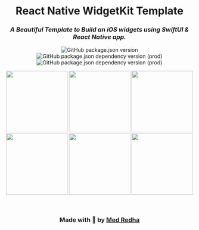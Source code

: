 <div>
    <p align="center">
        <h1 align="center">
            <b align="center">React Native WidgetKit Template</b>
        </h1>
        <h3 align="center">
            <i align="center">A Beautiful Template to Build an iOS widgets using SwiftUI & React Native app.</i>
        </h3>
    </p>
</div>

<p align="center">
    <img alt="GitHub package.json version" src="https://img.shields.io/github/package-json/v/Nebula-Team/RN-Widget-Template?style=flat&color=blueviolet&label=Version&logo=GitHub">
    <img alt="GitHub package.json dependency version (prod)" src="https://img.shields.io/github/package-json/dependency-version/Nebula-Team/RN-Widget-Template/react-native?style=flat&label=React%20Native&logo=React" />
    <img alt="GitHub package.json dependency version (prod)" src="https://img.shields.io/github/package-json/dependency-version/Nebula-Team/RN-Widget-Template/dev/typescript?style=flat&color=informational&label=TypeScript&logo=TypeScript" />
</p>

<p align="center">
  <img src="https://github.com/Nebula-Team/RN-Widget-Template/blob/widget-ui/assets/screenshots/Preview_S_Light.png?raw=true" width="165" />   <img src="https://github.com/Nebula-Team/RN-Widget-Template/blob/widget-ui/assets/screenshots/Preview_S_Dark.png?raw=true" width="165" />   <img src="https://github.com/Nebula-Team/RN-Widget-Template/blob/widget-ui/assets/screenshots/Preview_M_Light.png?raw=true" width="165" />   <img src="https://github.com/Nebula-Team/RN-Widget-Template/blob/widget-ui/assets/screenshots/Preview_M_Dark.png?raw=true" width="165" />   <img src="https://github.com/Nebula-Team/RN-Widget-Template/blob/widget-ui/assets/screenshots/Widget_Light.png?raw=true" width="165" />   <img src="https://github.com/Nebula-Team/RN-Widget-Template/blob/widget-ui/assets/screenshots/Widget_Dark.png?raw=true" width="165" />
</p>

<br />

<h3 align="center">
  <b align="center">
  Made with 💖 by
    <a href="https://wuud-team.com/">
      Med Redha
    </a>
  </b>
</h3>
